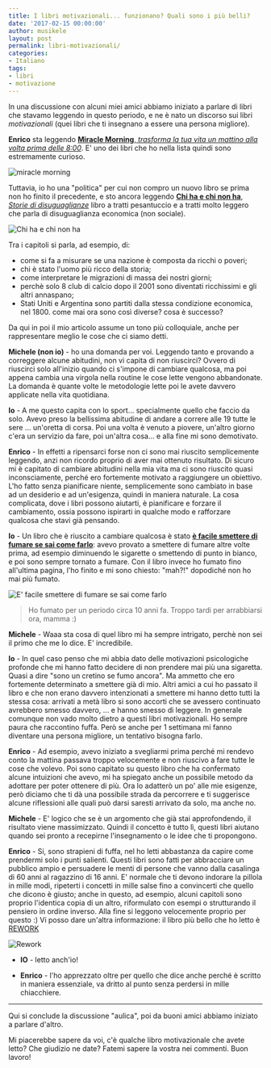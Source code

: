 ```yaml
---
title: I libri motivazionali... funzionano? Quali sono i più belli? 
date: '2017-02-15 00:00:00'
author: musikele
layout: post
permalink: libri-motivazionali/
categories:
- Italiano
tags:
- libri
- motivazione
---
```


In una discussione con alcuni miei amici abbiamo iniziato a parlare di libri che stavamo leggendo in questo periodo, e ne è nato un discorso sui libri *motivazionali* (quei libri che ti insegnano a essere una persona migliore).

**Enrico** sta leggendo [**Miracle Morning**, *trasforma la tua vita un mattino alla volta prima delle 8:00*](https://www.amazon.it/miracle-morning-Trasforma-mattino-volta/dp/8893191121/ref=pd_sim_14_5?_encoding=UTF8&psc=1&refRID=1ZMET94H2Q05RBZ9PGZ3). E' uno dei libri che ho nella lista quindi sono estremamente curioso.

![miracle morning]({{site.baseurl}}/images/miracle-morning.jpg)

Tuttavia, io ho una "politica" per cui non compro un nuovo libro se prima non ho finito il precedente, e sto ancora leggendo [**Chi ha e chi non ha**, *Storie di disuguaglianze*](https://www.amazon.it/Chi-chi-non-Storie-disuguaglianze/dp/8815253076/ref=sr_1_1?s=books&ie=UTF8&qid=1487148788&sr=1-1&keywords=chi+ha+e+chi+non+ha) libro a tratti pesantuccio e a tratti molto leggero che parla di disuguaglianza economica (non sociale). 

![Chi ha e chi non ha]({{site.baseurl}}/images/chi-ha-chi-non-ha.jpg)

Tra i capitoli si parla, ad esempio, di: 
- come si fa a misurare se una nazione è composta da ricchi o poveri; 
- chi è stato l'uomo più ricco della storia; 
- come interpretare le migrazioni di massa dei nostri giorni; 
- perchè solo 8 club di calcio dopo il 2001 sono diventati ricchissimi e gli altri annaspano; 
- Stati Uniti e Argentina sono partiti dalla stessa condizione economica, nel 1800. come mai ora sono così diverse? cosa è successo? 

Da qui in poi il mio articolo assume un tono più colloquiale, anche per rappresentare meglio le cose che ci siamo detti. 

**Michele (non io)** - ho una domanda per voi. Leggendo tanto e provando a correggere alcune abitudini, non vi capita di non riuscirci? Ovvero di riuscirci solo all'inizio quando ci s'impone di cambiare qualcosa, ma poi appena cambia una virgola nella routine le cose lette vengono abbandonate. La domanda è quante volte le metodologie lette poi le avete davvero applicate nella vita quotidiana.

**Io** - A me questo capita con lo sport... specialmente quello che faccio da solo. Avevo preso la bellissima abitudine di andare a correre alle 19 tutte le sere ... un'oretta di corsa. Poi una volta è venuto a piovere, un'altro giorno c'era un servizio da fare, poi un'altra cosa... e alla fine mi sono demotivato.

**Enrico** - In effetti a ripensarci forse non ci sono mai riuscito semplicemente leggendo, anzi non ricordo proprio di aver mai ottenuto risultato. Di sicuro mi è capitato di cambiare abitudini nella mia vita ma ci sono riuscito quasi inconsciamente, perché ero fortemente motivato a raggiungere un obiettivo. L'ho fatto senza pianificare niente, semplicemente sono cambiato in base ad un desiderio e ad un'esigenza, quindi in maniera naturale. La cosa complicata, dove i libri possono aiutarti, è pianificare e forzare il cambiamento, ossia possono ispirarti in qualche modo e rafforzare qualcosa che stavi già pensando.

**Io** - Un libro che è riuscito a cambiare qualcosa è stato [**è facile smettere di fumare se sai come farlo**](https://www.amazon.it/facile-smettere-fumare-come-farlo/dp/8890123303/ref=sr_1_1?s=books&ie=UTF8&qid=1487149295&sr=1-1&keywords=è+facile+smettere+di+fumare+se+sai+come+farlo): avevo provato a smettere di fumare altre volte prima, ad esempio diminuendo le sigarette o smettendo di punto in bianco, e poi sono sempre tornato a fumare. Con il libro invece ho fumato fino all'ultima pagina, l'ho finito e mi sono chiesto: "mah?!" dopodiché non ho mai più fumato.

![E' facile smettere di fumare se sai come farlo]({{site.baseurl}}/images/smettere-fumare.jpg)

> Ho fumato per un periodo circa 10 anni fa. Troppo tardi per arrabbiarsi ora, mamma :)

**Michele** - Waaa sta cosa di quel libro mi ha sempre intrigato, perchè non sei il primo che me lo dice. E' incredibile. 

**Io** - In quel caso penso che mi abbia dato delle motivazioni psicologiche profonde che mi hanno fatto decidere di non prendere mai più una sigaretta. Quasi a dire "sono un cretino se fumo ancora". Ma ammetto che ero fortemente determinato a smettere già di mio.
Altri amici a cui ho passato il libro e che non erano davvero intenzionati a smettere mi hanno detto tutti la stessa cosa: arrivati a metà libro si sono accorti che se avessero continuato avrebbero smesso davvero, ... e hanno smesso di leggere.
In generale comunque non vado molto dietro a questi libri motivazionali. Ho sempre paura che raccontino fuffa. Però se anche per 1 settimana mi fanno diventare una persona migliore, un tentativo bisogna farlo. 

**Enrico** - Ad esempio, avevo iniziato a svegliarmi prima perché mi rendevo conto la mattina passava troppo velocemente e non riuscivo a fare tutte le cose che volevo. Poi sono capitato su questo libro che ha confermato alcune intuizioni che avevo, mi ha spiegato anche un possibile metodo da adottare per poter ottenere di più. Ora lo adatterò un po' alle mie esigenze, però diciamo che ti dà una possibile strada da percorrere e ti suggerisce alcune riflessioni alle quali può darsi saresti arrivato da solo, ma anche no.

**Michele** - E' logico che se è un argomento che già stai approfondendo, il risultato viene massimizzato. Quindi il concetto è tutto lì, questi libri aiutano quando sei pronto a recepirne l'insegnamento o le idee che ti propongono. 

**Enrico** - Si, sono strapieni di fuffa, nel ho letti abbastanza da capire come prendermi solo i punti salienti. Questi libri sono fatti per abbracciare un pubblico ampio e persuadere le menti di persone che vanno dalla casalinga di 60 anni al ragazzino di 16 anni.
E' normale che ti devono indorare la pillola in mille modi, ripeterti i concetti in mille salse fino a convincerti che quello che dicono è giusto; anche in questo, ad esempio, alcuni capitoli sono proprio l'identica copia di un altro, riformulato con esempi o strutturando il pensiero in ordine inverso. Alla fine si leggono velocemente proprio per questo :) 
Vi posso dare un'altra informazione: il libro più bello che ho letto è [REWORK](https://michelenasti.com/2016/03/5-motivi-cui-rework-ti-cambiera-la-vita/) 

![Rework]({{site.baseurl}}/wp-content/uploads/2016/03/wp-1457508741600-2.jpg) 

- **IO** - letto anch'io! 

- **Enrico** - l'ho apprezzato oltre per quello che dice anche perché è scritto in maniera essenziale, va dritto al punto senza perdersi in mille chiacchiere. 

--- 

Qui si conclude la discussione "aulica", poi da buoni amici abbiamo iniziato a parlare d'altro. 

Mi piacerebbe sapere da voi, c'è qualche libro motivazionale che avete letto? Che giudizio ne date? Fatemi sapere la vostra nei commenti. Buon lavoro! 